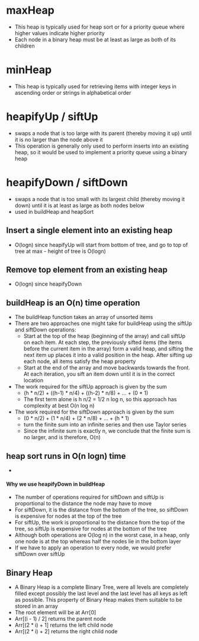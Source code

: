 # maxHeap
  - This heap is typically used for heap sort or for a priority queue where higher values indicate higher priority
  - Each node in a binary heap must be at least as large as both of its children

# minHeap
  - This heap is typically used for retrieving items with integer keys in ascending order or strings in alphabetical order

# heapifyUp / siftUp
  - swaps a node that is too large with its parent (thereby moving it up) until it is no larger than the node above it
  - This operation is generally only used to perform inserts into an existing heap, so it would be used to implement a priority queue using a binary heap

# heapifyDown / siftDown
  - swaps a node that is too small with its largest child (thereby moving it down) until it is at least as large as both nodes below
  - used in buildHeap and heapSort

## Insert a single element into an existing heap
  - O(logn) since heapifyUp will start from bottom of tree, and go to top of tree at max - height of tree is O(logn)

## Remove top element from an existing heap
  - O(logn) since heapifyDown

## buildHeap is an O(n) time operation
  - The buildHeap function takes an array of unsorted items
  - There are two approaches one might take for buildHeap using the siftUp and siftDown operations:
    - Start at the top of the heap (beginning of the array) and call siftUp on each item. At each step, the previously sifted items (the items before the current item in the array) form a valid heap, and sifting the next item up places it into a valid position in the heap. After sifting up each node, all items satisfy the heap property
    - Start at the end of the array and move backwards towards the front. At each iteration, you sift an item down until it is in the correct location
  - The work required for the siftUp approach is given by the sum
    - (h * n/2) + ((h-1) * n/4) + ((h-2) * n/8) + ... + (0 * 1)
    - The first term alone is h n/2 = 1/2 n log n, so this approach has complexity at best O(n log n)
  - The work required for the siftDown approach is given by the sum
    - (0 * n/2) + (1 * n/4) + (2 * n/8) + ... + (h * 1)
    - turn the finite sum into an infinite series and then use Taylor series
    - Since the infinite sum is exactly n, we conclude that the finite sum is no larger, and is therefore, O(n)

## heap sort runs in O(n logn) time
  - 

#### Why we use heapifyDown in buildHeap
  - The number of operations required for siftDown and siftUp is proportional to the distance the node may have to move
  - For siftDown, it is the distance from the bottom of the tree, so siftDown is expensive for nodes at the top of the tree
  - For siftUp, the work is proportional to the distance from the top of the tree, so siftUp is expensive for nodes at the bottom of the tree
  - Although both operations are O(log n) in the worst case, in a heap, only one node is at the top whereas half the nodes lie in the bottom layer
  - If we have to apply an operation to every node, we would prefer siftDown over siftUp

## Binary Heap
  - A Binary Heap is a complete Binary Tree, were all levels are completely filled except possibly the last level and the last level has all keys as left as possible. This property of Binary Heap makes them suitable to be stored in an array
  - The root element will be at Arr[0]
  - Arr[(i - 1) / 2] returns the parent node
  - Arr[(2 * i) + 1] returns the left child node
  - Arr[(2 * i) + 2] returns the right child node
